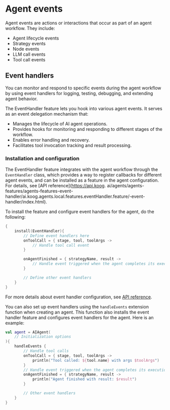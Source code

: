 # Agent events

Agent events are actions or interactions that occur as part of an agent workflow. They include:

- Agent lifecycle events
- Strategy events
- Node events
- LLM call events
- Tool call events

## Event handlers

You can monitor and respond to specific events during the agent workflow by using event handlers for logging, testing, debugging, and extending agent behavior.

The EventHandler feature lets you hook into various agent events. It serves as an event delegation mechanism that:

- Manages the lifecycle of AI agent operations.
- Provides hooks for monitoring and responding to different stages of the workflow.
- Enables error handling and recovery.
- Facilitates tool invocation tracking and result processing.

<!--## Key components

The EventHandler entity consists of five main handler types:

- Initialization handler that executes at the initialization of an agent run
- Result handler that processes successful results from agent operations
- Error handler that handles exceptions and errors that occur during execution
- Tool call listener that notifies when a tool is about to be invoked
- Tool result listener that processes the results after a tool has been called-->


### Installation and configuration

The EventHandler feature integrates with the agent workflow through the `EventHandler` class,
which provides a way to register callbacks for different agent events, and can be installed as a feature in the agent configuration. For details, see [API reference](https://api.koog.
ai/agents/agents-features/agents-features-event-handler/ai.koog.agents.local.features.eventHandler.feature/-event-handler/index.html).

To install the feature and configure event handlers for the agent, do the following:

```kotlin
{
    install(EventHandler){
        // Define event handlers here
        onToolCall = { stage, tool, toolArgs ->
            // Handle tool call event
        }

        onAgentFinished = { strategyName, result ->
            // Handle event triggered when the agent completes its execution
        }

        // Define other event handlers
    }
}
```

For more details about event handler configuration, see [API reference](https://api.koog.ai/agents/agents-features/agents-features-event-handler/ai.koog.agents.local.features.eventHandler.feature/-event-handler-config/index.html).

You can also set up event handlers using the `handleEvents` extension function when creating an agent.
This function also installs the event handler feature and configures event handlers for the agent. Here is an example:

```kotlin
val agent = AIAgent(
    // Initialization options
){
    handleEvents {
        // Handle tool calls
        onToolCall = { stage, tool, toolArgs ->
            println("Tool called: ${tool.name} with args $toolArgs")
        }
        // Handle event triggered when the agent completes its execution
        onAgentFinished = { strategyName, result ->
            println("Agent finished with result: $result")
        }

        // Other event handlers
    }
}
```
